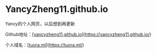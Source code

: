 # YancyZheng11.github.io

Yancy的个人网页，以后想到再更新

Github地址：[[yancyzheng11.github.io](yancyzheng11.github.io)](https://yancyzheng11.github.io/)

个人域名：[[tuora.ml](https://tuora.ml/)](https://tuora.ml/)
